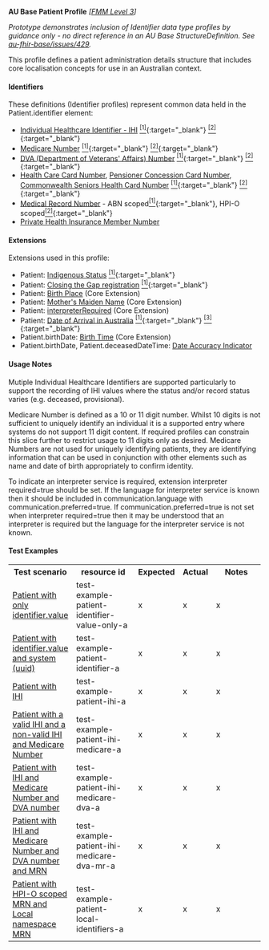**AU Base Patient Profile** *[[FMM Level 3](guidance.html)]*

_Prototype demonstrates inclusion of Identifier data type profiles by guidance only - no direct reference in an AU Base StructureDefinition. See [au-fhir-base/issues/429](https://github.com/hl7au/au-fhir-base/issues/429)._

This profile defines a patient administration details structure that includes core localisation concepts for use in an Australian context.

#### Identifiers
These definitions (Identifier profiles) represent common data held in the Patient.identifier element:
* [Individual Healthcare Identifier - IHI](StructureDefinition-au-ihinumber.html) [<sup>[1]</sup>](http://ns.electronichealth.net.au/id/hi/ihi/1.0/index.html){:target="_blank"} [<sup>[2]</sup>](http://meteor.aihw.gov.au/content/index.phtml/itemId/432495){:target="_blank"}
* [Medicare Number](StructureDefinition-au-medicarecardnumber) [<sup>[1]</sup>](http://ns.electronichealth.net.au/id/medicare-number/index.html){:target="_blank"} [<sup>[2]</sup>](http://meteor.aihw.gov.au/content/index.phtml/itemId/270101){:target="_blank"}
* [DVA (Department of Veterans' Affairs) Number](StructureDefinition-au-dvanumber) [<sup>[1]</sup>](http://ns.electronichealth.net.au/id/dva/index.html){:target="_blank"} [<sup>[2]</sup>](http://meteor.aihw.gov.au/content/index.phtml/itemId/339127){:target="_blank"}
* [Health Care Card Number](StructureDefinition-au-tbd.html), [Pensioner Concession Card Number](StructureDefinition-au-tbd.html), [Commonwealth Seniors Health Card Number](StructureDefinition-au-tbd.html) [<sup>[1]</sup>](http://ns.electronichealth.net.au/id/centrelink-customer-reference-number/index.html){:target="_blank"} [<sup>[2]</sup>](http://meteor.aihw.gov.au/content/index.phtml/itemId/270098){:target="_blank"}
* [Medical Record Number](StructureDefinition-au-medicalrecordnumber.html) - ABN scoped[<sup>[1]</sup>](http://ns.electronichealth.net.au/id/abn-scoped/medicalrecord/1.0/index.html){:target="_blank"}, HPI-O scoped[<sup>[2]</sup>](http://ns.electronichealth.net.au/id/hpio-scoped/medicalrecord/1.0/index.html){:target="_blank"}
* [Private Health Insurance Member Number](StructureDefinition-au-tbd.html)

#### Extensions
Extensions used in this profile:
* Patient: [Indigenous Status](http://hl7.org.au/fhir/StructureDefinition/indigenous-status) [<sup>[1]</sup>](http://meteor.aihw.gov.au/content/index.phtml/itemId/602543){:target="_blank"}
* Patient: [Closing the Gap registration](http://hl7.org.au/fhir/StructureDefinition/closing-the-gap-registration) [<sup>[1]</sup>](http://meteor.aihw.gov.au/content/index.phtml/itemId/603679){:target="_blank"}
* Patient: [Birth Place](http://hl7.org/fhir/StructureDefinition/birthPlace) (Core Extension)
* Patient: [Mother's Maiden Name](http://hl7.org/fhir/StructureDefinition/patient-mothersMaidenName) (Core Extension)
* Patient: [interpreterRequired](http://hl7.org/fhir/StructureDefinition/patient-interpreterRequired) (Core Extension)
* Patient: [Date of Arrival in Australia](http://hl7.org.au/fhir/StructureDefinition/date-of-arrival) [<sup>[1]</sup>](https://www.abs.gov.au/AUSSTATS/abs@.nsf/Lookup/1200.0.55.007Main+Features12014,%20Version%201.5?OpenDocument){:target="_blank"} [<sup>[3]</sup>](https://meteor.aihw.gov.au/content/index.phtml/itemId/269447){:target="_blank"}
* Patient.birthDate: [Birth Time](http://hl7.org/fhir/STU3/extension-patient-birthtime.html) (Core Extension)
* Patient.birthDate, Patient.deceasedDateTime: [Date Accuracy Indicator](http://hl7.org.au/fhir/StructureDefinition/date-accuracy-indicator)

#### Usage Notes
Mutiple Individual Healthcare Identifiers are supported particularly to support the recording of IHI values where the status and/or record status varies (e.g. deceased, provisional).

Medicare Number is defined as a 10 or 11 digit number. Whilst 10 digits is not sufficient to uniquely identify an individual it is a supported entry where systems do not support 11 digit content. If required profiles can constrain this slice further to restrict usage to 11 digits only as desired.
Medicare Numbers are not used for uniquely identifying patients, they are identifying information that can be used in conjunction with other elements such as name and date of birth appropriately to confirm identity.

To indicate an interpreter service is required, extension interpreter required=true should be set. If the language for interpreter service is known then it should be included in communication.language with communication.preferred=true. If communication.preferred=true is not set when interpreter required=true then it may be understood that an interpreter is required but the language for the interpreter service is not known.

#### Test Examples

<table class="list" style="width:100%">
    <colgroup>
       <col span="1" style="width: 19%;"/>
       <col span="1" style="width: 25%;"/>
       <col span="1" style="width: 10%;"/>
       <col span="1" style="width: 10%;"/>
       <col span="1" style="width: 20%;"/>
    </colgroup>
	<tbody>
      <tr>
        <th>Test scenario</th>
        <th>resource id</th>
        <th>Expected</th>
        <th>Actual</th>
		<th>Notes</th>
      </tr>
      <tr>
        <td><a href="Patient-test-example-patient-identifier-value-only-a.html">Patient with only identifier.value</a></td>
        <td>test-example-patient-identifier-value-only-a</td>
        <td>x</td>
        <td>x</td>
        <td>x</td>
      </tr>
      <tr>
        <td><a href="Patient-test-example-patient-identifier-a.html">Patient with identifier.value and system (uuid)</a></td>
        <td>test-example-patient-identifier-a</td>
        <td>x</td>
        <td>x</td>
        <td>x</td>
      </tr>
      <tr>
        <td><a href="Patient-test-example-patient-ihi-a.html">Patient with IHI</a></td>
        <td>test-example-patient-ihi-a</td>
        <td>x</td>
        <td>x</td>
        <td>x</td>
      </tr>
      <tr>
        <td><a href="Patient-test-example-patient-ihi-medicare-a.html">Patient with a valid IHI and a non-valid IHI and Medicare Number</a></td>
        <td>test-example-patient-ihi-medicare-a</td>
        <td>x</td>
        <td>x</td>
        <td>x</td>
      </tr>
      <tr>
        <td><a href="Patient-test-example-patient-ihi-medicare-dva-a.html">Patient with IHI and Medicare Number and DVA number</a></td>
        <td>test-example-patient-ihi-medicare-dva-a</td>
        <td>x</td>
        <td>x</td>
        <td>x</td>
      </tr>
      <tr>
        <td><a href="Patient-test-example-patient-ihi-medicare-dva-mr-a.html">Patient with IHI and Medicare Number and DVA number and MRN</a></td>
        <td>test-example-patient-ihi-medicare-dva-mr-a</td>
        <td>x</td>
        <td>x</td>
        <td>x</td>
      </tr>
      <tr>
        <td><a href="Patient-test-example-patient-local-identifiers-a.html">Patient with HPI-O scoped MRN and Local namespace MRN</a></td>
        <td>test-example-patient-local-identifiers-a</td>
        <td>x</td>
        <td>x</td>
        <td>x</td>
      </tr>
    </tbody>
</table>
